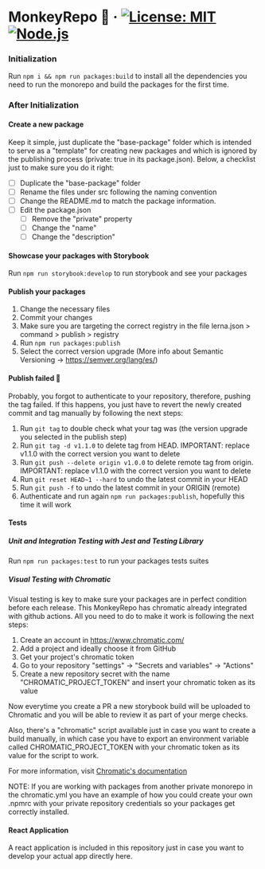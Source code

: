 # MonkeyRepo 🐒 &middot; [![License: MIT](https://img.shields.io/badge/License-MIT-green.svg)](https://opensource.org/licenses/MIT) [![Node.js](https://img.shields.io/badge/Node.js-%5E18.16.0-green)](https://nodejs.org/)

### Initialization

Run `npm i && npm run packages:build` to install all the dependencies you need to run the monorepo and build the packages for the first time.

### After Initialization

#### Create a new package

Keep it simple, just duplicate the "base-package" folder which is intended to serve as a "template" for creating new packages and which is ignored by the publishing process (private: true in its package.json). Below, a checklist just to make sure you do it right:

- [ ] Duplicate the "base-package" folder
- [ ] Rename the files under src following the naming convention
- [ ] Change the README.md to match the package information.
- [ ] Edit the package.json
  - [ ] Remove the "private" property
  - [ ] Change the "name"
  - [ ] Change the "description"

#### Showcase your packages with Storybook

Run `npm run storybook:develop` to run storybook and see your packages

#### Publish your packages

1. Change the necessary files
2. Commit your changes
3. Make sure you are targeting the correct registry in the file lerna.json > command > publish > registry
4. Run `npm run packages:publish`
5. Select the correct version upgrade (More info about Semantic Versioning -> https://semver.org/lang/es/)

#### Publish failed 🙈

Probably, you forgot to authenticate to your repository, therefore, pushing the tag failed. If this happens, you just have to revert the newly created commit and tag manually by following the next steps:

1. Run `git tag` to double check what your tag was (the version upgrade you selected in the publish step)
2. Run `git tag -d v1.1.0` to delete tag from HEAD. IMPORTANT: replace v1.1.0 with the correct version you want to delete
3. Run `git push --delete origin v1.0.0` to delete remote tag from origin. IMPORTANT: replace v1.1.0 with the correct version you want to delete
4. Run `git reset HEAD~1 --hard` to undo the latest commit in your HEAD
5. Run `git push -f` to undo the latest commit in your ORIGIN (remote)
6. Authenticate and run again `npm run packages:publish`, hopefully this time it will work

#### Tests

##### Unit and Integration Testing with Jest and Testing Library

Run `npm run packages:test` to run your packages tests suites

##### Visual Testing with Chromatic

Visual testing is key to make sure your packages are in perfect condition before each release. This MonkeyRepo has chromatic already integrated with github actions. All you need to do to make it work is following the next steps:

1. Create an account in https://www.chromatic.com/
2. Add a project and ideally choose it from GitHub
3. Get your project's chromatic token
4. Go to your repository "settings" -> "Secrets and variables" -> "Actions"
5. Create a new repository secret with the name "CHROMATIC_PROJECT_TOKEN" and insert your chromatic token as its value

Now everytime you create a PR a new storybook build will be uploaded to Chromatic and you will be able to review it as part of your merge checks.

Also, there's a "chromatic" script available just in case you want to create a build manually, in which case you have to export an environment variable called CHROMATIC_PROJECT_TOKEN with your chromatic token as its value for the script to work.

For more information, visit [Chromatic's documentation](https://www.chromatic.com/docs/)

NOTE: If you are working with packages from another private monorepo in the chromatic.yml you have an example of how you could create your own .npmrc with your private repository credentials so your packages get correctly installed.

#### React Application

A react application is included in this repository just in case you want to develop your actual app directly here.
